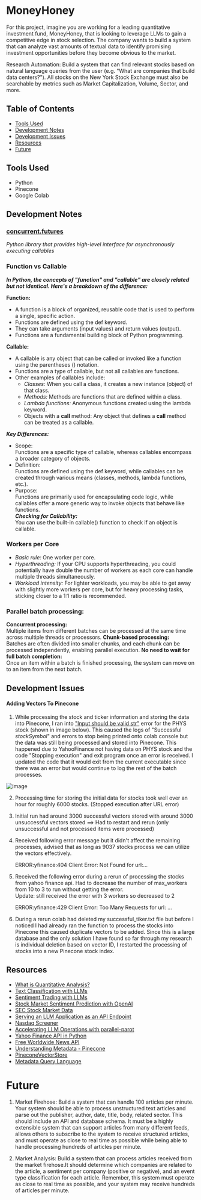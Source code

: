 # MoneyHoney
For this project, imagine you are working for a leading quantitative investment fund, MoneyHoney, that is looking to leverage LLMs to gain a competitive edge in stock selection. The company wants to build a system that can analyze vast amounts of textual data to identify promising investment opportunities before they become obvious to the market.

Research Automation: Build a system that can find relevant stocks based on natural language queries from the user (e.g. "What are companies that build data centers?"). All stocks on the New York Stock Exchange must also be searchable by metrics such as Market Capitalization, Volume, Sector, and more.

## Table of Contents
- [Tools Used](#tools-used)
- [Development Notes](#development-notes)
- [Development Issues](#development-issues)
- [Resources](#resources)
- [Future](#future)

## Tools Used
- Python
- Pinecone
- Google Colab

## Development Notes
### [concurrent.futures](https://docs.python.org/3/library/concurrent.futures.html)
*Python library that provides high-level interface for asynchronously executing callables*

### Function vs Callable
  ***In Python, the concepts of "function" and "callable" are closely related but not identical. Here's a breakdown of the difference:*** <br>
  
  **Function:**
   - A function is a block of organized, reusable code that is used to perform a single, specific action.
   - Functions are defined using the def keyword.
   - They can take arguments (input values) and return values (output).
   - Functions are a fundamental building block of Python programming.
     
  **Callable:** <br>
   - A callable is any object that can be called or invoked like a function using the parentheses () notation.
   - Functions are a type of callable, but not all callables are functions.
   - Other examples of callables include:
     - *Classes:* When you call a class, it creates a new instance (object) of that class.
     - *Methods:* Methods are functions that are defined within a class.
     - *Lambda functions:* Anonymous functions created using the lambda keyword.
     - Objects with a __call__ method: Any object that defines a __call__ method can be treated as a callable.
       
  ***Key Differences:*** <br>
  - Scope:<br>
    Functions are a specific type of callable, whereas callables encompass a broader category of objects.
  - Definition:<br>
    Functions are defined using the def keyword, while callables can be created through various means (classes, methods, lambda functions, etc.).
  - Purpose:<br>
    Functions are primarily used for encapsulating code logic, while callables offer a more generic way to invoke objects that behave like functions. <br>
  ***Checking for Callability:*** <br>
You can use the built-in callable() function to check if an object is callable.

### Workers per Core
- *Basic rule:* One worker per core. 
- *Hyperthreading:* If your CPU supports hyperthreading, you could potentially have double the number of workers as each core can handle multiple threads simultaneously. 
- *Workload intensity:* For lighter workloads, you may be able to get away with slightly more workers per core, but for heavy processing tasks, sticking closer to a 1:1 ratio is recommended.

### Parallel batch processing:
**Concurrent processing:** <br>
Multiple items from different batches can be processed at the same time across multiple threads or processors. 
**Chunk-based processing:** <br>
Batches are often divided into smaller chunks, and each chunk can be processed independently, enabling parallel execution. 
**No need to wait for full batch completion:** <br>
Once an item within a batch is finished processing, the system can move on to an item from the next batch. 

## Development Issues

#### Adding Vectors To Pinecone
1. While processing the stock and ticker information and storing the data into Pinecone, I ran into ["Input should be valid str"](https://docs.pydantic.dev/2.10/errors/validation_errors/#string_type) error for the PHYS stock (shown in image below). This caused the logs of "Successful *stockSymbol*" and errors to stop being printed onto colab console but the data was still being processed and stored into Pinecone. This happened due to YahooFinance not having data on PHYS stock and the code "Stopping execution" and exit program once an error is received. I updated the code that it would exit from the current executable since there was an error but would continue to log the rest of the batch processes.

![image](https://github.com/user-attachments/assets/18e06725-9fff-4800-9a90-6786104db237)

2. Processing time for storing the initial data for stocks took well over an hour for roughly 6000 stocks. (Stopped execution after URL error)
  
3. Initial run had around 3000 successful vectors stored with around 3000 unsuccessful vectors stored ==> Had to restart and rerun (only unsuccessful and not processed items were processed)
  
4. Received following error message but it didn't affect the remaining processes, advised that as long as 9037 stocks process we can utilize the vectors effectively.

   ERROR:yfinance:404 Client Error: Not Found for url:...

5. Received the following error during a rerun of processing the stocks from yahoo finance api. Had to decrease the number of max_workers from 10 to 3 to run without getting the error. <br>
   Update: still received the error with 3 workers so decreased to 2

   ERROR:yfinance:429 Client Error: Too Many Requests for url: ...

6. During a rerun colab had deleted my successful_tiker.txt file but before I noticed I had already ran the function to process the stocks into Pinecone this caused duplicate vectors to be added. Since this is a large database and the only solution I have found so far through my research is individual deletion based on vector ID, I restarted the processing of stocks into a new Pinecone stock index.


## Resources
- [What is Quantitative Analysis?](https://www.investopedia.com/articles/investing/041114/simple-overview-quantitative-analysis.asp)
- [Text Classification with LLMs](https://hussainpoonawala.medium.com/text-classification-with-large-language-models-llms-a23c731a687e)
- [Sentiment Trading with LLMs](https://www.sciencedirect.com/science/article/pii/S1544612324002575)
- [Stock Market Sentiment Prediction with OpenAI](https://www.insightbig.com/post/stock-market-sentiment-prediction-with-openai-and-python)
- [SEC Stock Market Data](https://www.sec.gov/data-research/sec-markets-data)
- [Serving an LLM Application as an API Endpoint](https://www.datacamp.com/tutorial/serving-an-llm-application-as-an-api-endpoint-using-fastapi-in-python)
- [Nasdaq Screener](https://www.nasdaq.com/market-activity/stocks/screener)
- [Accelerating LLM Operations with parallel-parot](https://bradito.me/blog/parallel-parrot/)
- [Yahoo Finance API in Python](https://www.geeksforgeeks.org/get-financial-data-from-yahoo-finance-with-python/)
- [Free Worldwide News API](https://www.thenewsapi.com/)
- [Understanding Metadata - Pinecone](https://docs.pinecone.io/guides/data/understanding-metadata)
- [PineconeVectorStore](https://api.python.langchain.com/en/latest/pinecone/vectorstores/langchain_pinecone.vectorstores.PineconeVectorStore.html)
- [Metadata Query Language](https://docs.pinecone.io/guides/data/understanding-metadata#metadata-query-language)

# Future
1. Market Firehose: Build a system that can handle 100 articles per minute. Your system should be able to process unstructured text articles and parse out the publisher, author, date, title, body, related sector. This should include an API and database schema. It must be a highly extensible system that can support articles from many different feeds, allows others to subscribe to the system to receive structured articles, and must operate as close to real time as possible while being able to handle processing hundreds of articles per minute.

2. Market Analysis: Build a system that can process articles received from the market firehose.It should determine which companies are related to the article, a sentiment per company (positive or negative), and an event type classification for each article. Remember, this system must operate as close to real time as possible, and your system may receive hundreds of articles per minute.
